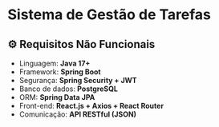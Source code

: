 # **Sistema de Gestão de Tarefas**

## ⚙️ **Requisitos Não Funcionais**

- Linguagem: **Java 17+**
- Framework: **Spring Boot**
- Segurança: **Spring Security + JWT**
- Banco de dados: **PostgreSQL**
- ORM: **Spring Data JPA**
- Front-end: **React.js + Axios + React Router**
- Comunicação: **API RESTful (JSON)**